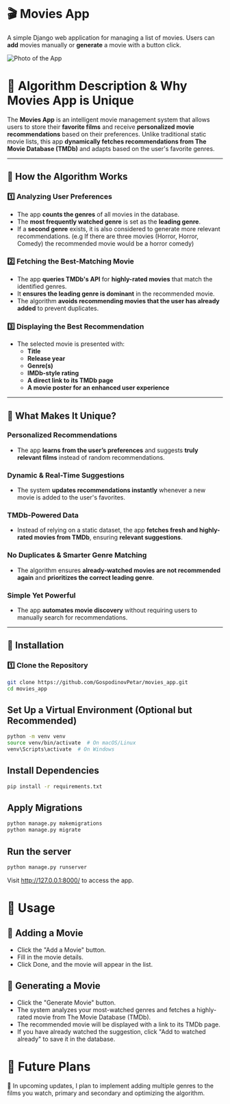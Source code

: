 # 🎬 Movies App

A simple Django web application for managing a list of movies. Users can **add** movies manually or **generate** a movie with a button click.

![Photo of the App](https://media.discordapp.net/attachments/1242189564089466930/1345083433432649890/image.png?ex=67c34210&is=67c1f090&hm=1cdc22ce519d1d3a44cbf99746375d0741c0252fc59ad63795f83280b327d5a6&=&format=webp&quality=lossless&width=1100&height=630)

# 📌 Algorithm Description & Why Movies App is Unique  

The **Movies App** is an intelligent movie management system that allows users to store their **favorite films** and receive **personalized movie recommendations** based on their preferences. Unlike traditional static movie lists, this app **dynamically fetches recommendations from The Movie Database (TMDb)** and adapts based on the user's favorite genres.

---

## 🧠 How the Algorithm Works  

### 1️⃣ **Analyzing User Preferences**  
- The app **counts the genres** of all movies in the database.  
- The **most frequently watched genre** is set as the **leading genre**.  
- If a **second genre** exists, it is also considered to generate more relevant recommendations. (e.g If there are three movies (Horror, Horror, Comedy) the recommended movie would be a horror comedy)

### 2️⃣ **Fetching the Best-Matching Movie**  
- The app **queries TMDb's API** for **highly-rated movies** that match the identified genres.  
- It **ensures the leading genre is dominant** in the recommended movie.  
- The algorithm **avoids recommending movies that the user has already added** to prevent duplicates.  

### 3️⃣ **Displaying the Best Recommendation**  
- The selected movie is presented with:  
  - **Title**  
  - **Release year**  
  - **Genre(s)**  
  - **IMDb-style rating**  
  - **A direct link to its TMDb page**  
  - **A movie poster for an enhanced user experience**  

---

## 🚀 What Makes It Unique?  

### **Personalized Recommendations**  
- The app **learns from the user’s preferences** and suggests **truly relevant films** instead of random recommendations.  

### **Dynamic & Real-Time Suggestions**  
- The system **updates recommendations instantly** whenever a new movie is added to the user's favorites.  

### **TMDb-Powered Data**  
- Instead of relying on a static dataset, the app **fetches fresh and highly-rated movies from TMDb**, ensuring **relevant suggestions**.  

### **No Duplicates & Smarter Genre Matching**  
- The algorithm ensures **already-watched movies are not recommended again** and **prioritizes the correct leading genre**.  

### **Simple Yet Powerful**  
- The app **automates movie discovery** without requiring users to manually search for recommendations.  

---

## 📌 Installation

### 1️⃣ Clone the Repository
```bash
git clone https://github.com/GospodinovPetar/movies_app.git
cd movies_app
```

## Set Up a Virtual Environment (Optional but Recommended)
```bash
python -m venv venv
source venv/bin/activate  # On macOS/Linux
venv\Scripts\activate  # On Windows
```

## Install Dependencies
```bash
pip install -r requirements.txt
```

## Apply Migrations
```bash
python manage.py makemigrations
python manage.py migrate
```

## Run the server
```bash
python manage.py runserver
```

Visit http://127.0.0.1:8000/ to access the app.

# 📌 Usage

## 🎥 Adding a Movie
* Click the "Add a Movie" button.
* Fill in the movie details.
* Click Done, and the movie will appear in the list.
## 🔄 Generating a Movie
* Click the "Generate Movie" button.
* The system analyzes your most-watched genres and fetches a highly-rated movie from The Movie Database (TMDb).
* The recommended movie will be displayed with a link to its TMDb page.
* If you have already watched the suggestion, click "Add to watched already" to save it in the database.

# 📌 Future Plans
🚀 In upcoming updates, I plan to implement adding multiple genres to the films you watch, primary and secondary and optimizing the algorithm.
